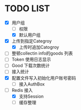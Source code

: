 # TODO LIST

- [x] 用户组
  - [ ] 权限
  - [x] 默认用户组
- [x] 上传到指定Categroy
  - [x] 上传时追加Catogroy
- [ ] 整顿collectin info的goods 列表
- [ ] Token 使用日志显示
- [ ] Good 下载次数统计
- [ ] 接入统计
- [x] 配置文件写入初始化用户账号密码
  - [ ] 接入AuthBox
- [ ] Redis 接入
  - [x] 支持Session
  - [ ] 缓存整理